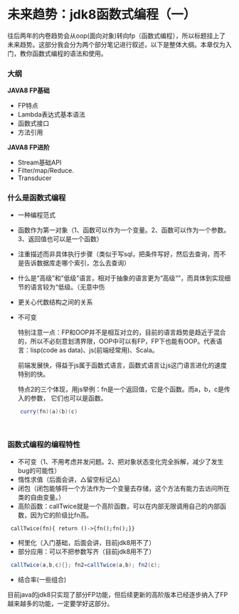 # 未来趋势：jdk8函数式编程（一）

​	往后两年的内卷趋势会从oop(面向对象)转向fp（函数式编程），所以标题挂上了未来趋势。这部分我会分为两个部分笔记进行叙述，以下是整体大纲。本章仅为入门，教你函数式编程的语法和使用。

### 大纲

**JAVA8 FP基础**

* FP特点
* Lambda表达式基本语法
* 函数式接口
* 方法引用

**JAVA8 FP进阶**

*  Stream基础API
* Filter/map/Reduce.
* Transducer



### 什么是函数式编程
*  一种编程范式
*  函数作为第一对象（1、函数可以作为一个变量。2、函数可以作为一个参数。3、返回值也可以是一个函数）
*  注重描述而非具体执行步骤（类似于写sql，把条件写好，然后去查询，而不是告诉数据库走哪个索引，怎么去查询）
  *  什么是“高级”和"低级"语言，相对于抽象的语言更为“高级“”，而具体到实现细节的语言较为“低级。（无意中伤

* 更关心代数结构之间的关系
* 不可变

  特别注意一点：FP和OOP并不是相互对立的，目前的语言趋势是趋近于混合的，所以不必刻意划清界限，OOP中可以有FP，FP下也能有OOP。代表语言：lisp(code as data)、js(前端经常用)、Scala。

  前端发展快，得益于js属于函数式语言，函数式语言让js这门语言进化的速度特别的快。

  特点2的三个体现，用js举例：fn是一个返回值，它是个函数。而a，b，c是传入的参数， 它们也可以是函数。

```java
	curry(fn)(a)(b)(c)
```

​	

### 函数式编程的编程特性

* 不可变（1、不用考虑并发问题。2、把对象状态变化完全拆解，减少了发生bug的可能性）
* 惰性求值（后面会讲，△留空标记△）
* 闭包（闭包能够将一个方法作为一个变量去存储，这个方法有能力去访问所在类的自由变量。）
* 高阶函数：callTwice就是一个高阶函数，可以在内部无限调用自己的内部函数，因为它的阶级比fn高。

```
 callTwice(fn){ return ()->{fn();fn();}}
```

* 柯里化（入门基础，后面会讲，目前jdk8用不了）
* 部分应用：可以不把参数写齐（目前jdk8用不了）

```java
 callTwice(a,b,c){}; fn2=callTwice(a,b); fn2(c);
```

* 结合率(一些组合)

目前java的jdk8只实现了部分FP功能，但后续更新的高阶版本已经逐步纳入了FP越来越多的功能，一定要学好这部分。